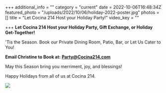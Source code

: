 +++
additional_info = ""
category = "current"
date = 2022-10-06T16:48:34Z
featured_photo = "/uploads/2022/10/06/holiday-2022-poster.jpg"
photos = []
title = "Let Cocina 214 Host your Holiday Party!"
video_key = ""

+++
**Let Cocina 214 Host your Holiday Party, Gift Exchange, or Holiday Get-Together!**

'Tis the Season. Book our Private Dining Room, Patio, Bar, or Let Us Cater to You!

**Email Christine to Book at:** **Party@Cocina214.com**

May this Season bring you merriment, joy, and blessings!

Happy Holidays from all of us at Cocina 214.

![](/uploads/2022/10/06/employee-pic-3_2022_for-web.jpg)